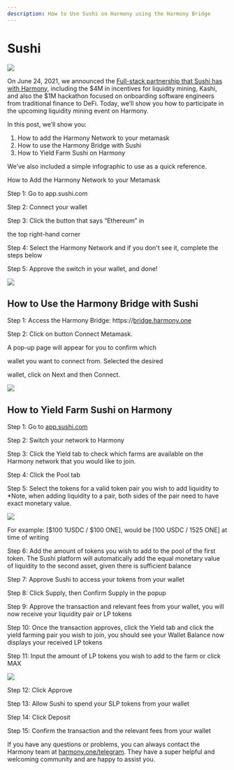 ```yaml
---
description: How to Use Sushi on Harmony using the Harmony Bridge
---
```


# Sushi

![](https://lh5.googleusercontent.com/JVHjmRtrK1bYrUvkRNlsFfdqHdK5tbM1r4hP4FTBEVHeh0yB8_MQHYOApO9Bh7wa6CZ5xAurCbdA7i_AYJw_fUoyRIPFNDgunufmUnziwWxdDcg72dH8WYNmEOFCSK5upa7fMRRl)

On June 24, 2021, we announced the [Full-stack partnership that Sushi has with Harmony](https://medium.com/harmony-one/sushi-and-harmony-announce-full-stack-partnership-with-4m-in-incentives-6dfaf6dd8887), including the $4M in incentives for liquidity mining, Kashi, and also the $1M hackathon focused on onboarding software engineers from traditional finance to DeFi. Today, we’ll show you how to participate in the upcoming liquidity mining event on Harmony.

In this post, we’ll show you: 

1. How to add the Harmony Network to your metamask
2. How to use the Harmony Bridge with Sushi
3. How to Yield Farm Sushi on Harmony

We’ve also included a simple infographic to use as a quick reference.

How to Add the Harmony Network to your Metamask

Step 1: Go to app.sushi.com

Step 2: Connect your wallet

Step 3: Click the button that says “Ethereum” in

the top right-hand corner

Step 4: Select the Harmony Network and if you don't see it, complete the steps below

Step 5: Approve the switch in your wallet, and done!  


![](https://lh5.googleusercontent.com/qIasT5AQnVylpzUf4QVqbJdDCIFUMa3YDDz7P-DE2NkH7ieTnZPkl7bR2POwfeb52enIs2XSZCB8T6dncp6w70XW8TiqWWN_Qc2PFuirMOanAm9gqs9p7jS860Qf37Mn00YP7Le5)

## How to Use the Harmony Bridge with Sushi

Step 1: Access the Harmony Bridge: https://[bridge.harmony.one](https://bridge.harmony.one/)

Step 2: Click on button Connect Metamask.

A pop-up page will appear for you to confirm which

wallet you want to connect from. Selected the desired

wallet, click on Next and then Connect.

![](https://lh4.googleusercontent.com/RQT65zyLeW1yZ8SC7woFEn-kz5dwHijh3ykWYrI6yGHs2T4YBjTfN-1tRoPbNl3ANWUoRXDQ7PCXXYF21GmfXX2nxltJtNcPhWnOlnap4aa7rajXFwaWx-5yZHQSFPJViwFbzfBn)

## How to Yield Farm Sushi on Harmony

Step 1: Go to [app.sushi.com](http://app.sushi.com/)

Step 2: Switch your network to Harmony

Step 3: Click the Yield tab to check which farms are available on the Harmony network that you would like to join.

Step 4: Click the Pool tab

Step 5: Select the tokens for a valid token pair you wish to add liquidity to \*Note, when adding liquidity to a pair, both sides of the pair need to have exact monetary value.  


![](https://lh3.googleusercontent.com/8XC8t8YA8iN47XvjtxOBEH0p_OwwPygjpKiLT2DYJtNcdNpM05Clvy_SUgx5Utd0yU7a4lpIfcXrGFwNYvXnUU-ZOr_PNbO0H_FD3I5tl7a4Fxeznnbm0ysoBvKZ5X9XzXRKvpb3)

For example: \[$100 1USDC / $100 ONE\], would be \[100 USDC / 1525 ONE\] at time of writing

Step 6: Add the amount of tokens you wish to add to the pool of the first token. The Sushi platform will automatically add the equal monetary value of liquidity to the second asset, given there is sufficient balance

Step 7: Approve Sushi to access your tokens from your wallet

Step 8: Click Supply, then Confirm Supply in the popup

Step 9: Approve the transaction and relevant fees from your wallet, you will now receive your liquidity pair or LP tokens

Step 10: Once the transaction approves, click the Yield tab and click the yield farming pair you wish to join, you should see your Wallet Balance now displays your received LP tokens

Step 11: Input the amount of LP tokens you wish to add to the farm or click MAX

![](https://lh5.googleusercontent.com/Ivjk-lbXbcHgIJIpgF-8beioJjXKvco2VeC4EUolE2n0RsMiqz33Cme69vN9J42tK4WiWUrCBefn751ZG3vvXK9ll_SjDoLHln5iMdhFIDAPs2vtTv85lQ8Zb7D_wP0mosvigRYz)

Step 12: Click Approve

Step 13: Allow Sushi to spend your SLP tokens from your wallet

Step 14: Click Deposit

Step 15: Confirm the transaction and the relevant fees from your wallet

If you have any questions or problems, you can always contact the Harmony team at [harmony.one/telegram](https://harmony.one/telegram). They have a super helpful and welcoming community and are happy to assist you.  
  


